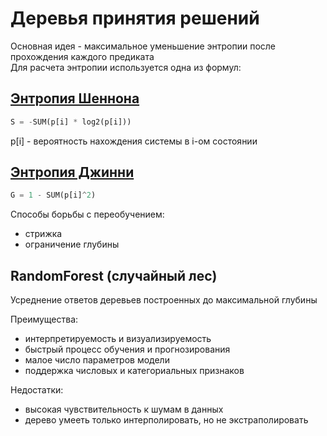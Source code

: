 # Деревья принятия решений

Основная идея - максимальное уменьшение энтропии после прохождения каждого предиката  
Для расчета энтропии используется одна из формул:

## [Энтропия Шеннона](#shennon-entropy)
```python
S = -SUM(p[i] * log2(p[i]))
```
p[i] - вероятность нахождения системы в i-ом состоянии

## [Энтропия Джинни](#ginni-entropy)
```python
G = 1 - SUM(p[i]^2)
```

Способы борьбы с переобучением:
 - стрижка  
 - ограничение глубины  

## RandomForest (случайный лес)
Усреднение ответов деревьев построенных до максимальной глубины  

Преимущества:
 - интерпретируемость и визуализируемость  
 - быстрый процесс обучения и прогнозирования  
 - малое число параметров модели  
 - поддержка числовых и категориальных признаков  

Недостатки:
 - высокая чувствительность к шумам в данных  
 - дерево умееть только интерполировать, но не экстраполировать  
